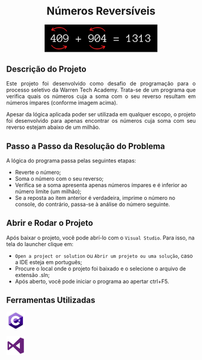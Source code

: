 <h1 align="center">Números Reversíveis</h1>
<p align="center">
<img src="/Imagens/Números%20Reversíveis.png" width=300> </p>
  
## Descrição do Projeto
<p align="justify"> Este projeto foi desenvolvido como desafio de programação para o processo seletivo da Warren Tech Academy. Trata-se de um programa que verifica quais os números cuja a soma com o seu reverso resultam em números ímpares (conforme imagem acima).</p>
  
<p align="justify"> Apesar da lógica aplicada poder ser utilizada em qualquer escopo, o projeto foi desenvolvido para apenas encontrar os números cuja soma com seu reverso estejam abaixo de um milhão. </p>
  
## Passo a Passo da Resolução do Problema
  
  A lógica do programa passa pelas seguintes etapas:
  - Reverte o número;
  - Soma o número com o seu reverso;
  - Verifica se a soma apresenta apenas números ímpares e é inferior ao número limite (um milhão);
  - Se a reposta ao item anterior é verdadeira, imprime o número no console, do contrário, passa-se à análise do número seguinte.  

## Abrir e Rodar o Projeto

Após baixar o projeto, você pode abrí-lo com o `Visual Studio`. Para isso, na tela do launcher clique em:
  - `Open a project or solution` ou `Abrir um projeto ou uma solução`, caso a IDE esteja em português;
  - Procure o local onde o projeto foi baixado e o selecione o arquivo de extensão .sln;
  - Após aberto, você pode iniciar o programa ao apertar ctrl+F5.

## Ferramentas Utilizadas
  
<a href="https://docs.microsoft.com/pt-br/dotnet/csharp/"><img src="/Imagens/C%23%20Logo.png" width="50">
  
<a href="https://visualstudio.microsoft.com/pt-br/vs/"><img src="/Imagens/Visual%20Studio%20Logo.png" width="50">
